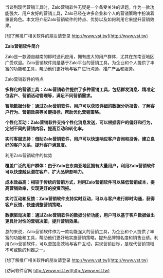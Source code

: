 当谈到现代营销工具时，Zalo营销软件无疑是一个备受关注的话题。作为一款功能强大、用户友好的营销工具，Zalo已经在许多企业和个人的营销策略中扮演着重要角色。本文将介绍Zalo营销软件的特点、优势以及如何利用它来提升营销效果。

[想了解推广相关软件的朋友请登录 http://www.vst.tw](http://www.vst.tw)

**Zalo营销软件简介**

Zalo是一款源自越南的即时通讯应用，拥有庞大的用户群体，尤其在东南亚地区广受欢迎。Zalo营销软件则是基于Zalo平台的营销工具，为企业和个人提供了丰富的功能和工具，帮助他们更好地与客户进行沟通、推广产品和服务。

Zalo营销软件的特点

**多样化的营销工具：Zalo营销软件提供了多种营销工具，包括群发消息、精准定位客户、营销活动管理等，满足不同营销需求。**

**智能数据分析：通过Zalo营销软件，用户可以获取详细的数据分析报告，了解客户行为、营销效果等关键指标，帮助优化营销策略。**

**个性化互动：Zalo营销软件支持个性化消息发送，可以根据客户的偏好和行为，定制不同的营销内容，提高互动和转化率。**

**实时客服支持：借助Zalo营销软件，用户可以快速响应客户咨询和投诉，建立良好的客户关系，提升客户满意度。**

利用Zalo营销软件的优势

**覆盖广泛的用户群体：由于Zalo在东南亚地区拥有大量用户，利用Zalo营销软件可以快速触达潜在客户，扩大品牌影响力。**

**成本效益高：相较于传统的营销方式，利用Zalo营销软件可以降低营销成本，提高营销效率，实现更好的投资回报。**

**实时互动和反馈：Zalo营销软件支持实时互动，可以与客户进行即时沟通，获得客户反馈，快速调整营销策略。**

**数据驱动决策：通过Zalo营销软件的数据分析功能，用户可以基于客户数据做出更具针对性的营销决策，提升营销效果。**

总的来说，Zalo营销软件作为一款功能强大的营销工具，为企业和个人提供了丰富的功能和工具，帮助他们更好地实施营销策略，提升品牌知名度和销售业绩。利用Zalo营销软件，可以更加高效地与客户互动，实现营销目标，是现代营销领域不可或缺的利器之一。

[想了解推广相关软件的朋友请登录 http://www.vst.tw](http://www.vst.tw)


[访问软件官网 http://www.vst.tw](http://www.vst.tw)
